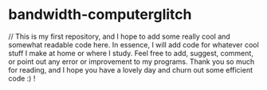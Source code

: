 # bandwidth-computerglitch

// This is my first repository, and I hope to add some really cool and somewhat readable code here. In essence, I will add code for whatever cool stuff I make at home or where I study. Feel free to add, suggest, comment, or point out any error or  improvement to my programs. Thank you so much for reading, and I hope you have a lovely day and churn out some efficient code :) !
